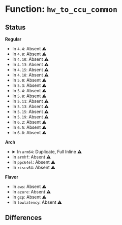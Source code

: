 # Function: <code>hw_to_ccu_common</code>

## Status
<b>Regular</b>
<ul>
<li>
In <code>4.4</code>: Absent ⚠️
</li>
<li>
In <code>4.8</code>: Absent ⚠️
</li>
<li>
In <code>4.10</code>: Absent ⚠️
</li>
<li>
In <code>4.13</code>: Absent ⚠️
</li>
<li>
In <code>4.15</code>: Absent ⚠️
</li>
<li>
In <code>4.18</code>: Absent ⚠️
</li>
<li>
In <code>5.0</code>: Absent ⚠️
</li>
<li>
In <code>5.3</code>: Absent ⚠️
</li>
<li>
In <code>5.4</code>: Absent ⚠️
</li>
<li>
In <code>5.8</code>: Absent ⚠️
</li>
<li>
In <code>5.11</code>: Absent ⚠️
</li>
<li>
In <code>5.13</code>: Absent ⚠️
</li>
<li>
In <code>5.15</code>: Absent ⚠️
</li>
<li>
In <code>5.19</code>: Absent ⚠️
</li>
<li>
In <code>6.2</code>: Absent ⚠️
</li>
<li>
In <code>6.5</code>: Absent ⚠️
</li>
<li>
In <code>6.8</code>: Absent ⚠️
</li>
</ul>
<b>Arch</b>
<ul>
<li>
<details>
<summary>In <code>arm64</code>: Duplicate, Full Inline ⚠️</summary>

**Collision:** Static Duplication

**Inline:** Full

**Transformation:** False

**Instances:**

```
In drivers/clk/sunxi-ng/ccu_mmc_timing.c (ffff8000107f4ca8)
Location: drivers/clk/sunxi-ng/ccu_common.h:37
Inline: True
Inline callers:
  - drivers/clk/sunxi-ng/ccu_mmc_timing.c:sunxi_ccu_get_mmc_timing_mode
  - drivers/clk/sunxi-ng/ccu_mmc_timing.c:sunxi_ccu_set_mmc_timing_mode
```
```
In drivers/clk/sunxi-ng/ccu_div.c (ffff8000107f5034)
Location: drivers/clk/sunxi-ng/ccu_common.h:37
Inline: True
Inline callers:
  - drivers/clk/sunxi-ng/ccu_div.c:ccu_div_set_parent
  - drivers/clk/sunxi-ng/ccu_div.c:ccu_div_get_parent
  - drivers/clk/sunxi-ng/ccu_div.c:ccu_div_set_rate
  - drivers/clk/sunxi-ng/ccu_div.c:ccu_div_determine_rate
  - drivers/clk/sunxi-ng/ccu_div.c:ccu_div_recalc_rate
  - drivers/clk/sunxi-ng/ccu_div.c:ccu_div_is_enabled
  - drivers/clk/sunxi-ng/ccu_div.c:ccu_div_enable
  - drivers/clk/sunxi-ng/ccu_div.c:ccu_div_disable
```
```
In drivers/clk/sunxi-ng/ccu_gate.c (ffff8000107f59d4)
Location: drivers/clk/sunxi-ng/ccu_common.h:37
Inline: True
Inline callers:
  - drivers/clk/sunxi-ng/ccu_gate.c:ccu_gate_round_rate
  - drivers/clk/sunxi-ng/ccu_gate.c:ccu_gate_recalc_rate
  - drivers/clk/sunxi-ng/ccu_gate.c:ccu_gate_is_enabled
  - drivers/clk/sunxi-ng/ccu_gate.c:ccu_gate_enable
  - drivers/clk/sunxi-ng/ccu_gate.c:ccu_gate_disable
```
```
In drivers/clk/sunxi-ng/ccu_mux.c (ffff8000107f5fac)
Location: drivers/clk/sunxi-ng/ccu_common.h:37
Inline: True
Inline callers:
  - drivers/clk/sunxi-ng/ccu_mux.c:ccu_mux_recalc_rate
  - drivers/clk/sunxi-ng/ccu_mux.c:ccu_mux_set_parent
  - drivers/clk/sunxi-ng/ccu_mux.c:ccu_mux_get_parent
  - drivers/clk/sunxi-ng/ccu_mux.c:ccu_mux_is_enabled
  - drivers/clk/sunxi-ng/ccu_mux.c:ccu_mux_enable
  - drivers/clk/sunxi-ng/ccu_mux.c:ccu_mux_disable
```
```
In drivers/clk/sunxi-ng/ccu_mult.c (ffff8000107f6764)
Location: drivers/clk/sunxi-ng/ccu_common.h:37
Inline: True
Inline callers:
  - drivers/clk/sunxi-ng/ccu_mult.c:ccu_mult_set_parent
  - drivers/clk/sunxi-ng/ccu_mult.c:ccu_mult_get_parent
  - drivers/clk/sunxi-ng/ccu_mult.c:ccu_mult_set_rate
  - drivers/clk/sunxi-ng/ccu_mult.c:ccu_mult_determine_rate
  - drivers/clk/sunxi-ng/ccu_mult.c:ccu_mult_recalc_rate
  - drivers/clk/sunxi-ng/ccu_mult.c:ccu_mult_is_enabled
  - drivers/clk/sunxi-ng/ccu_mult.c:ccu_mult_enable
  - drivers/clk/sunxi-ng/ccu_mult.c:ccu_mult_disable
```
```
In drivers/clk/sunxi-ng/ccu_phase.c (ffff8000107f6b68)
Location: drivers/clk/sunxi-ng/ccu_common.h:37
Inline: True
Inline callers:
  - drivers/clk/sunxi-ng/ccu_phase.c:ccu_phase_set_phase
  - drivers/clk/sunxi-ng/ccu_phase.c:ccu_phase_get_phase
```
```
In drivers/clk/sunxi-ng/ccu_nk.c (ffff8000107f76fc)
Location: drivers/clk/sunxi-ng/ccu_common.h:37
Inline: True
Inline callers:
  - drivers/clk/sunxi-ng/ccu_nk.c:ccu_nk_set_rate
  - drivers/clk/sunxi-ng/ccu_nk.c:ccu_nk_round_rate
  - drivers/clk/sunxi-ng/ccu_nk.c:ccu_nk_recalc_rate
  - drivers/clk/sunxi-ng/ccu_nk.c:ccu_nk_is_enabled
  - drivers/clk/sunxi-ng/ccu_nk.c:ccu_nk_enable
  - drivers/clk/sunxi-ng/ccu_nk.c:ccu_nk_disable
```
```
In drivers/clk/sunxi-ng/ccu_nkm.c (ffff8000107f7ccc)
Location: drivers/clk/sunxi-ng/ccu_common.h:37
Inline: True
Inline callers:
  - drivers/clk/sunxi-ng/ccu_nkm.c:ccu_nkm_set_parent
  - drivers/clk/sunxi-ng/ccu_nkm.c:ccu_nkm_get_parent
  - drivers/clk/sunxi-ng/ccu_nkm.c:ccu_nkm_set_rate
  - drivers/clk/sunxi-ng/ccu_nkm.c:ccu_nkm_determine_rate
  - drivers/clk/sunxi-ng/ccu_nkm.c:ccu_nkm_recalc_rate
  - drivers/clk/sunxi-ng/ccu_nkm.c:ccu_nkm_is_enabled
  - drivers/clk/sunxi-ng/ccu_nkm.c:ccu_nkm_enable
  - drivers/clk/sunxi-ng/ccu_nkm.c:ccu_nkm_disable
```
```
In drivers/clk/sunxi-ng/ccu_nkmp.c (ffff8000107f8500)
Location: drivers/clk/sunxi-ng/ccu_common.h:37
Inline: True
Inline callers:
  - drivers/clk/sunxi-ng/ccu_nkmp.c:ccu_nkmp_set_rate
  - drivers/clk/sunxi-ng/ccu_nkmp.c:ccu_nkmp_round_rate
  - drivers/clk/sunxi-ng/ccu_nkmp.c:ccu_nkmp_recalc_rate
  - drivers/clk/sunxi-ng/ccu_nkmp.c:ccu_nkmp_is_enabled
  - drivers/clk/sunxi-ng/ccu_nkmp.c:ccu_nkmp_enable
  - drivers/clk/sunxi-ng/ccu_nkmp.c:ccu_nkmp_disable
```
```
In drivers/clk/sunxi-ng/ccu_nm.c (ffff8000107f8d28)
Location: drivers/clk/sunxi-ng/ccu_common.h:37
Inline: True
Inline callers:
  - drivers/clk/sunxi-ng/ccu_nm.c:ccu_nm_set_rate
  - drivers/clk/sunxi-ng/ccu_nm.c:ccu_nm_round_rate
  - drivers/clk/sunxi-ng/ccu_nm.c:ccu_nm_recalc_rate
  - drivers/clk/sunxi-ng/ccu_nm.c:ccu_nm_is_enabled
  - drivers/clk/sunxi-ng/ccu_nm.c:ccu_nm_enable
  - drivers/clk/sunxi-ng/ccu_nm.c:ccu_nm_disable
```
```
In drivers/clk/sunxi-ng/ccu_mp.c (ffff8000107f978c)
Location: drivers/clk/sunxi-ng/ccu_common.h:37
Inline: True
Inline callers:
  - drivers/clk/sunxi-ng/ccu_mp.c:ccu_mp_mmc_set_rate
  - drivers/clk/sunxi-ng/ccu_mp.c:ccu_mp_mmc_recalc_rate
  - drivers/clk/sunxi-ng/ccu_mp.c:ccu_mp_set_parent
  - drivers/clk/sunxi-ng/ccu_mp.c:ccu_mp_get_parent
  - drivers/clk/sunxi-ng/ccu_mp.c:ccu_mp_set_rate
  - drivers/clk/sunxi-ng/ccu_mp.c:ccu_mp_recalc_rate
  - drivers/clk/sunxi-ng/ccu_mp.c:ccu_mp_is_enabled
  - drivers/clk/sunxi-ng/ccu_mp.c:ccu_mp_enable
  - drivers/clk/sunxi-ng/ccu_mp.c:ccu_mp_disable
```
</details>
</li>
<li>
In <code>armhf</code>: Absent ⚠️
</li>
<li>
In <code>ppc64el</code>: Absent ⚠️
</li>
<li>
In <code>riscv64</code>: Absent ⚠️
</li>
</ul>
<b>Flavor</b>
<ul>
<li>
In <code>aws</code>: Absent ⚠️
</li>
<li>
In <code>azure</code>: Absent ⚠️
</li>
<li>
In <code>gcp</code>: Absent ⚠️
</li>
<li>
In <code>lowlatency</code>: Absent ⚠️
</li>
</ul>

## Differences
